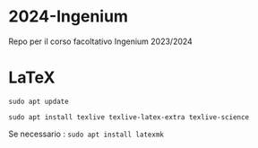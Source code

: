 # 2024-Ingenium
Repo per il corso facoltativo Ingenium 2023/2024



# LaTeX
`sudo apt update`

`sudo apt install texlive texlive-latex-extra texlive-science`

Se necessario : `sudo apt install latexmk`
